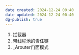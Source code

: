 ```yaml
---
date created: 2024-12-24 00:40
date updated: 2024-12-24 00:40
dg-publish: true
---
```


1. 拦截器
2. 带线程池的责任链
3. _Arouter门面模式
